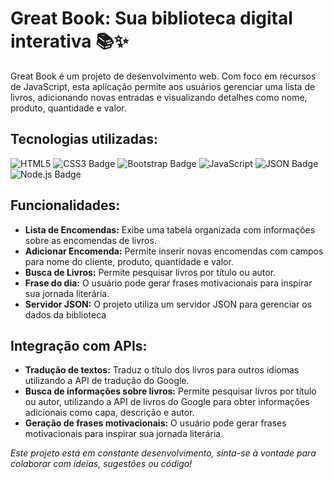 # Great Book: Sua biblioteca digital interativa 📚✨

Great Book é um projeto de desenvolvimento web. Com foco em recursos de JavaScript, esta aplicação permite aos usuários gerenciar uma lista de livros, adicionando novas entradas e visualizando detalhes como nome, produto, quantidade e valor.

## **Tecnologias utilizadas:**

![HTML5](https://img.shields.io/badge/HTML5-E34F26?logo=html5&logoColor=fff&style=for-the-badge)
![CSS3 Badge](https://img.shields.io/badge/CSS3-1572B6?logo=css3&logoColor=fff&style=for-the-badge)
![Bootstrap Badge](https://img.shields.io/badge/Bootstrap-7952B3?logo=bootstrap&logoColor=fff&style=for-the-badge)
![JavaScript](https://img.shields.io/badge/javascript-%23323330.svg?style=for-the-badge&logo=javascript&logoColor=%23F7DF1E)
![JSON Badge](https://img.shields.io/badge/JSON-000?logo=json&logoColor=fff&style=for-the-badge)
![Node.js Badge](https://img.shields.io/badge/Node.js-5FA04E?logo=nodedotjs&logoColor=fff&style=flat-square)

## **Funcionalidades:**

- **Lista de Encomendas:** Exibe uma tabela organizada com informações sobre as encomendas de livros.
- **Adicionar Encomenda:** Permite inserir novas encomendas com campos para nome do cliente, produto, quantidade e valor.
- **Busca de Livros:** Permite pesquisar livros por título ou autor.
- **Frase do dia:** O usuário pode gerar frases motivacionais para inspirar sua jornada literária.
- **Servidor JSON:** O projeto utiliza um servidor JSON para gerenciar os dados da biblioteca

## **Integração com APIs:**

- **Tradução de textos:** Traduz o título dos livros para outros idiomas utilizando a API de tradução do Google.
- **Busca de informações sobre livros:** Permite pesquisar livros por título ou autor, utilizando a API de livros do Google para obter informações adicionais como capa, descrição e autor.
- **Geração de frases motivacionais:** O usuário pode gerar frases motivacionais para inspirar sua jornada literária.




*Este projeto está em constante desenvolvimento, sinta-se à vontade para colaborar com ideias, sugestões ou código!*
